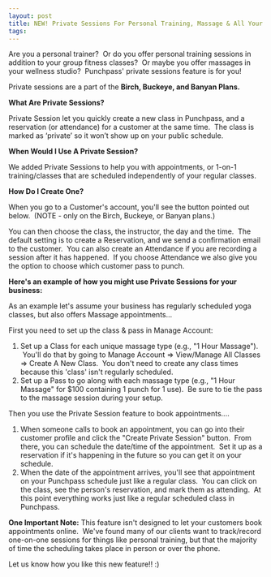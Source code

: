 ```yaml
---
layout: post
title: NEW! Private Sessions For Personal Training, Massage & All Your One-on-One Appointments!
tags: 
---
```


Are you a personal trainer?  Or do you offer personal training sessions in addition to your group fitness classes?  Or maybe you offer massages in your wellness studio?  Punchpass' private sessions feature is for you!  

Private sessions are a part of the **Birch, Buckeye, and Banyan Plans.**

**What Are Private Sessions?**

Private Session let you quickly create a new class in Punchpass, and a reservation (or attendance) for a customer at the same time.  The class is marked as ‘private’ so it won’t show up on your public schedule.

**When Would I Use A Private Session?**

We added Private Sessions to help you with appointments, or 1-on-1 training/classes that are scheduled independently of your regular classes.

**How Do I Create One?**

When you go to a Customer's account, you'll see the button pointed out below.  (NOTE - only on the Birch, Buckeye, or Banyan plans.) 

You can then choose the class, the instructor, the day and the time.  The default setting is to create a Reservation, and we send a confirmation email to the customer.  You can also create an Attendance if you are recording a session after it has happened.  If you choose Attendance we also give you the option to choose which customer pass to punch.

**Here's an example of how you might use Private Sessions for your business:**

As an example let's assume your business has regularly scheduled yoga classes, but also offers Massage appointments...

First you need to set up the class & pass in Manage Account:

1.  Set up a Class for each unique massage type (e.g., "1 Hour Massage").  You'll do that by going to Manage Account => View/Manage All Classes => Create A New Class.  You don't need to create any class times because this 'class' isn't regularly scheduled.
2.  Set up a Pass to go along with each massage type (e.g., "1 Hour Massage" for $100 containing 1 punch for 1 use).  Be sure to tie the pass to the massage session during your setup.

Then you use the Private Session feature to book appointments....

1.  When someone calls to book an appointment, you can go into their customer profile and click the "Create Private Session" button.  From there, you can schedule the date/time of the appointment.  Set it up as a reservation if it's happening in the future so you can get it on your schedule.  
2.  When the date of the appointment arrives, you'll see that appointment on your Punchpass schedule just like a regular class.  You can click on the class, see the person's reservation, and mark them as attending.  At this point everything works just like a regular scheduled class in Punchpass.

**One Important Note:** This feature isn't designed to let your customers book appointments online.  We've found many of our clients want to track/record one-on-one sessions for things like personal training, but that the majority of time the scheduling takes place in person or over the phone.

Let us know how you like this new feature!! :)

